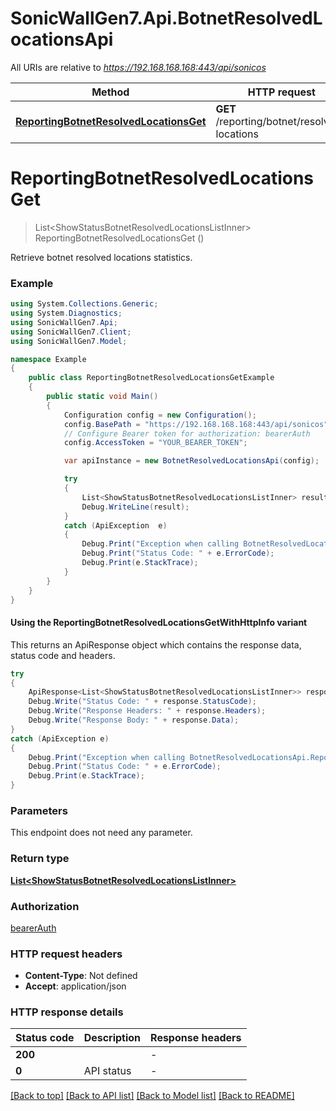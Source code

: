 # SonicWallGen7.Api.BotnetResolvedLocationsApi

All URIs are relative to *https://192.168.168.168:443/api/sonicos*

| Method | HTTP request | Description |
|--------|--------------|-------------|
| [**ReportingBotnetResolvedLocationsGet**](BotnetResolvedLocationsApi.md#reportingbotnetresolvedlocationsget) | **GET** /reporting/botnet/resolved-locations |  |

<a id="reportingbotnetresolvedlocationsget"></a>
# **ReportingBotnetResolvedLocationsGet**
> List&lt;ShowStatusBotnetResolvedLocationsListInner&gt; ReportingBotnetResolvedLocationsGet ()



Retrieve botnet resolved locations statistics.

### Example
```csharp
using System.Collections.Generic;
using System.Diagnostics;
using SonicWallGen7.Api;
using SonicWallGen7.Client;
using SonicWallGen7.Model;

namespace Example
{
    public class ReportingBotnetResolvedLocationsGetExample
    {
        public static void Main()
        {
            Configuration config = new Configuration();
            config.BasePath = "https://192.168.168.168:443/api/sonicos";
            // Configure Bearer token for authorization: bearerAuth
            config.AccessToken = "YOUR_BEARER_TOKEN";

            var apiInstance = new BotnetResolvedLocationsApi(config);

            try
            {
                List<ShowStatusBotnetResolvedLocationsListInner> result = apiInstance.ReportingBotnetResolvedLocationsGet();
                Debug.WriteLine(result);
            }
            catch (ApiException  e)
            {
                Debug.Print("Exception when calling BotnetResolvedLocationsApi.ReportingBotnetResolvedLocationsGet: " + e.Message);
                Debug.Print("Status Code: " + e.ErrorCode);
                Debug.Print(e.StackTrace);
            }
        }
    }
}
```

#### Using the ReportingBotnetResolvedLocationsGetWithHttpInfo variant
This returns an ApiResponse object which contains the response data, status code and headers.

```csharp
try
{
    ApiResponse<List<ShowStatusBotnetResolvedLocationsListInner>> response = apiInstance.ReportingBotnetResolvedLocationsGetWithHttpInfo();
    Debug.Write("Status Code: " + response.StatusCode);
    Debug.Write("Response Headers: " + response.Headers);
    Debug.Write("Response Body: " + response.Data);
}
catch (ApiException e)
{
    Debug.Print("Exception when calling BotnetResolvedLocationsApi.ReportingBotnetResolvedLocationsGetWithHttpInfo: " + e.Message);
    Debug.Print("Status Code: " + e.ErrorCode);
    Debug.Print(e.StackTrace);
}
```

### Parameters
This endpoint does not need any parameter.
### Return type

[**List&lt;ShowStatusBotnetResolvedLocationsListInner&gt;**](ShowStatusBotnetResolvedLocationsListInner.md)

### Authorization

[bearerAuth](../README.md#bearerAuth)

### HTTP request headers

 - **Content-Type**: Not defined
 - **Accept**: application/json


### HTTP response details
| Status code | Description | Response headers |
|-------------|-------------|------------------|
| **200** |  |  -  |
| **0** | API status |  -  |

[[Back to top]](#) [[Back to API list]](../README.md#documentation-for-api-endpoints) [[Back to Model list]](../README.md#documentation-for-models) [[Back to README]](../README.md)

